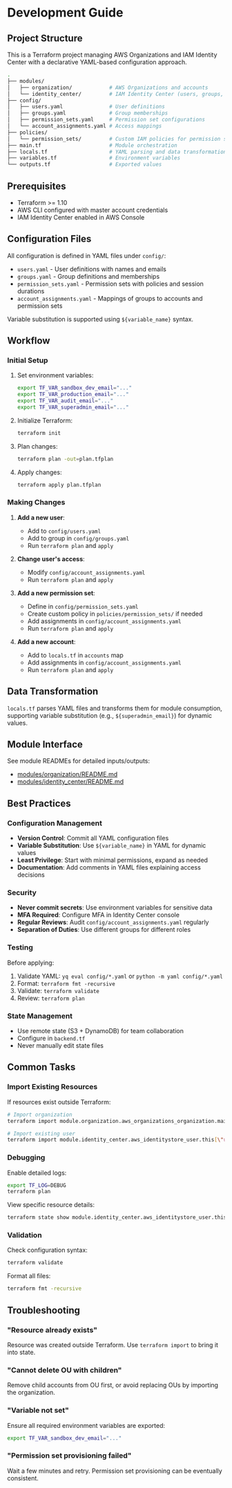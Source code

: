 # Development Guide

## Project Structure

This is a Terraform project managing AWS Organizations and IAM Identity Center with a declarative YAML-based configuration approach.

```bash
.
├── modules/
│   ├── organization/            # AWS Organizations and accounts
│   └── identity_center/         # IAM Identity Center (users, groups, permissions)
├── config/
│   ├── users.yaml               # User definitions
│   ├── groups.yaml              # Group memberships
│   ├── permission_sets.yaml     # Permission set configurations
│   └── account_assignments.yaml # Access mappings
├── policies/
│   └── permission_sets/         # Custom IAM policies for permission sets
├── main.tf                      # Module orchestration
├── locals.tf                    # YAML parsing and data transformation
├── variables.tf                 # Environment variables
└── outputs.tf                   # Exported values
```

## Prerequisites

- Terraform >= 1.10
- AWS CLI configured with master account credentials
- IAM Identity Center enabled in AWS Console

## Configuration Files

All configuration is defined in YAML files under `config/`:

- `users.yaml` - User definitions with names and emails
- `groups.yaml` - Group definitions and memberships
- `permission_sets.yaml` - Permission sets with policies and session durations
- `account_assignments.yaml` - Mappings of groups to accounts and permission sets

Variable substitution is supported using `${variable_name}` syntax.

## Workflow

### Initial Setup

1. Set environment variables:

   ```bash
   export TF_VAR_sandbox_dev_email="..."
   export TF_VAR_production_email="..."
   export TF_VAR_audit_email="..."
   export TF_VAR_superadmin_email="..."
   ```

2. Initialize Terraform:

   ```bash
   terraform init
   ```

3. Plan changes:

   ```bash
   terraform plan -out=plan.tfplan
   ```

4. Apply changes:

   ```bash
   terraform apply plan.tfplan
   ```

### Making Changes

1. **Add a new user**:
   - Add to `config/users.yaml`
   - Add to group in `config/groups.yaml`
   - Run `terraform plan` and `apply`

2. **Change user's access**:
   - Modify `config/account_assignments.yaml`
   - Run `terraform plan` and `apply`

3. **Add a new permission set**:
   - Define in `config/permission_sets.yaml`
   - Create custom policy in `policies/permission_sets/` if needed
   - Add assignments in `config/account_assignments.yaml`
   - Run `terraform plan` and `apply`

4. **Add a new account**:
   - Add to `locals.tf` in `accounts` map
   - Add assignments in `config/account_assignments.yaml`
   - Run `terraform plan` and `apply`

## Data Transformation

`locals.tf` parses YAML files and transforms them for module consumption, supporting variable substitution (e.g., `${superadmin_email}`) for dynamic values.

## Module Interface

See module READMEs for detailed inputs/outputs:

- [modules/organization/README.md](../modules/organization/README.md)
- [modules/identity_center/README.md](../modules/identity_center/README.md)

## Best Practices

### Configuration Management

- **Version Control**: Commit all YAML configuration files
- **Variable Substitution**: Use `${variable_name}` in YAML for dynamic values
- **Least Privilege**: Start with minimal permissions, expand as needed
- **Documentation**: Add comments in YAML files explaining access decisions

### Security

- **Never commit secrets**: Use environment variables for sensitive data
- **MFA Required**: Configure MFA in Identity Center console
- **Regular Reviews**: Audit `config/account_assignments.yaml` regularly
- **Separation of Duties**: Use different groups for different roles

### Testing

Before applying:

1. Validate YAML: `yq eval config/*.yaml` or `python -m yaml config/*.yaml`
2. Format: `terraform fmt -recursive`
3. Validate: `terraform validate`
4. Review: `terraform plan`

### State Management

- Use remote state (S3 + DynamoDB) for team collaboration
- Configure in `backend.tf`
- Never manually edit state files

## Common Tasks

### Import Existing Resources

If resources exist outside Terraform:

```bash
# Import organization
terraform import module.organization.aws_organizations_organization.main o-xxxxxxxxxx

# Import existing user
terraform import module.identity_center.aws_identitystore_user.this[\"username\"] d-xxxxxxxxxx/user-id
```

### Debugging

Enable detailed logs:

```bash
export TF_LOG=DEBUG
terraform plan
```

View specific resource details:

```bash
terraform state show module.identity_center.aws_identitystore_user.this[\"dereban\"]
```

### Validation

Check configuration syntax:

```bash
terraform validate
```

Format all files:

```bash
terraform fmt -recursive
```

## Troubleshooting

### "Resource already exists"

Resource was created outside Terraform. Use `terraform import` to bring it into state.

### "Cannot delete OU with children"

Remove child accounts from OU first, or avoid replacing OUs by importing the organization.

### "Variable not set"

Ensure all required environment variables are exported:

```bash
export TF_VAR_sandbox_dev_email="..."
```

### "Permission set provisioning failed"

Wait a few minutes and retry. Permission set provisioning can be eventually consistent.
